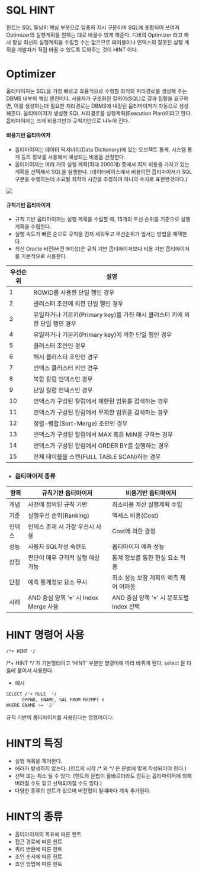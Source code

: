 # SQL HINT
힌트는 SQL 튜닝의 핵심 부분으로 일종의 지시 구문이며 SQL에 포함되어 쓰여져 Optimizer의 실행계획을 원하는 대로 바꿀수 있게 해준다. 디비의 Optimizer 라고 해서 항상 최선의 실행계획을 수립할 수는 없으므로 테이블이나 인덱스의 잘못된 실행 계획을 개발자가 직접 바꿀 수 있도록 도와주는 것이 HINT 이다.

# Optimizer
옵티마이저는 SQL을 가장 빠르고 효율적으로 수행할 최적의 처리경로를 생성해 주는 DBMS 내부의 핵심 엔진이다. 사용자가 구조화된 질의어(SQL)로 결과 집합을 요구하면, 이를 생성하는데 필요한 처리경로는 DBMS에 내장된 옵티마이저가 자동으로 생성해준다. 옵티마이저가 생성한 SQL 처리경로를 실행계획(Execution Plan)이라고 한다. 옵티마이저는 크게 비용기반과 규칙기반으로 나누어 진다.

#### 비용기반 옵티마이저
- 옵티마이저는 데이터 딕셔너리(Data Dictionary)에 있는 오브젝트 통계, 시스템 통계 등의 정보를 사용해서 예상되는 비용을 산정한다.
- 옵티마이저는 여러 개의 실행 계획(최대 2000개) 중에서 최저 비용을 가지고 있는 계획을 선택해서 SQL을 실행한다.
(데이터베이스에서 비용이란 옵티마이저가 SQL구문을 수행하는데 소요될 최적의 시간을 추정하여 하나의 수치로 표현한것이다.)

![](https://img1.daumcdn.net/thumb/R1280x0/?scode=mtistory2&fname=https%3A%2F%2Fblog.kakaocdn.net%2Fdn%2FbBWW7E%2Fbtq9yLT3eRp%2FwdU7G58yyVHF9CQKqHR6v1%2Fimg.png)

#### 규칙기반 옵티마이저
- 규칙 기반 옵티마이저는 실행 계획을 수립할 때, 15개의 우선 순위를 기준으로 실행 계획을 수립한다.
- 실행 속도가 빠른 순으로 규칙을 먼저 세워두고 우선순위가 앞서는 방법을 채택한다.
- 최신 Oracle 버전(버전 9이상)은 규칙 기반 옵티마이저보다 비용 기반 옵티마이저를 기본적으로 사용한다.

| 우선순위 | 설명 |
| ------ | ------ |
| 1 | ROWID를 사용한 단일 행인 경우 |
| 2 | 클러스터 조인에 의한 단일 행인 경우 |
| 3 | 유일하거나 기본키(Primary key)를 가진 해시 클러스터 키에 의한 단일 행인 경우 |
| 4 | 유일하거나 기본키(Primary key)에 의한 단일 행인 경우 |
| 5 | 클러스터 조인인 경우 |
| 6 | 해시 클러스터 조인인 경우 |
| 7 | 인덱스 클러스터 키인 경우 |
| 8 | 복합 칼럼 인덱스인 경우 |
| 9 | 단일 칼럼 인덱스인 경우 |
| 10 | 인덱스가 구성된 칼럼에서 제한된 범위를 검색하는 경우 |
| 11 | 인덱스가 구성된 칼럼에서 무제한 범위를 검색하는 경우 |
| 12 | 정렬-병합(Sort-Merge) 조인인 경우 |
| 13 | 인덱스가 구성된 칼럼에서 MAX 혹은 MIN을 구하는 경우 |
| 14 | 인덱스가 구성된 칼럼에서 ORDER BY를 실행하는 경우 |
| 15 | 전체 테이블을 스캔(FULL TABLE SCAN)하는 경우 |


- ### 옵티마이저 종류

| 항목 | 규칙기반 옵티마이저 | 비용기반 옵티마이저 |
| ------ | ------ | ------ |
| 개념 | 사전에 정의된 규칙 기반 | 최소비용 계산 실행계획 수립 |
| 기준 | 실행우선 순위(Ranking) | 액세스 비용(Cost) |
| 인덱스 | 인덱스 존재 시 가장 우선시 사용 | Cost에 의한 결정 |
| 성능 | 사용자 SQL작성 숙련도 | 옵티마이저 예측 성능 |
| 장점 | 판단이 매우 규칙적 실행 예상 가능 | 통계 정보를 통한 현실 요소 적용 |
| 단점 | 예측 통계정보 요소 무시 | 최소 성능 보장 계획의 예측 제어 어려움 |
| 사례 | AND 중심 양쪽 ‘=’ 시 Index Merge 사용 | AND 중심 양쪽 ‘=’ 시 분포도별 Index 선택 |

# HINT 명령어 사용
```sh
/*+ HINT */
```
/*+ HINT */ 가 기본형태이고  'HINT' 부분만 명령어에 따라 바뀌게 된다. select 문 다음에 붙여서 사용한다.

- 예시
```sh
SELECT /*+ RULE  */
      EMPNO, ENAME, SAL FROM MYEMP1 e
WHERE ENAME >= '갑'
```
규칙 기반의 옵티마이저를 사용한다는 명령어이다.

# HINT의 특징
- 실행 계획을 제어한다.
- 에러가 발생하지 않는다. (힌트의 시작 /* 와 */ 은 문법에 맞게 작성되어야 한다.)
- 선택 또는 취소 될 수 있다. (힌트의 문법이 올바르더라도 힌트는 옵티마이저에 의해 버려질 수도 있고 선택되어질 수도 있다.)
- 다양한 종류의 힌트가 있으며 버전업이 될때마다 계속 추가된다.

# HINT의 종류
- 옵티마이저의 목표에 따른 힌트
- 접근 경로에 따른 힌트
- 쿼리 변환에 따른 힌트
- 조인 순서에 따른 힌트
- 조인 방법에 따른 힌트